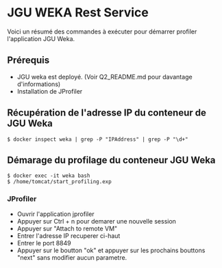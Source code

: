 # JGU WEKA Rest Service

Voici un résumé des commandes à exécuter pour démarrer profiler l'application JGU Weka.

## Prérequis
- JGU weka est deployé. (Voir Q2_README.md pour davantage d'informations)
- Installation de JProfiler

## Récupération de l'adresse IP du conteneur de JGU Weka
```
$ docker inspect weka | grep -P "IPAddress" | grep -P "\d+"
```

## Démarage du profilage du conteneur JGU Weka
```
$ docker exec -it weka bash
$ /home/tomcat/start_profiling.exp
```

### JProfiler
- Ouvrir l'application jprofiler
- Appuyer sur Ctrl + n pour demarer une nouvelle session
- Appuyer sur "Attach to remote VM"
- Entrer l'adresse IP recuperer ci-haut
- Entrer le port 8849
- Appuyer sur le boutton "ok" et appuyer sur les prochains bouttons "next" sans modifier aucun parametre.

